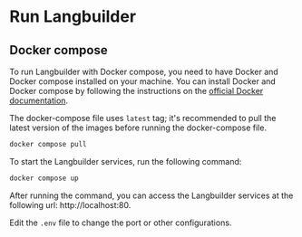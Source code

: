 # Run Langbuilder


## Docker compose
To run Langbuilder with Docker compose, you need to have Docker and Docker compose installed on your machine. You can install Docker and Docker compose by following the instructions on the [official Docker documentation](https://docs.docker.com/get-docker/).

The docker-compose file uses `latest` tag; it's recommended to pull the latest version of the images before running the docker-compose file.

```bash
docker compose pull
```

To start the Langbuilder services, run the following command:

```bash
docker compose up
```

After running the command, you can access the Langbuilder services at the following url: http://localhost:80.

Edit the `.env` file to change the port or other configurations.